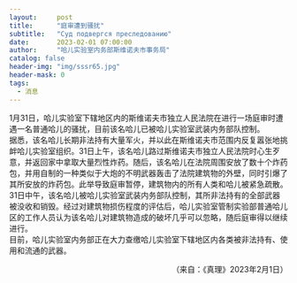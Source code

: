 ```yaml
---
layout:     post
title:      "庭审遭到骚扰"
subtitle:   "Суд подвергся преследованию"
date:       2023-02-01 07:00:00
author:     "哈儿实验室内务部斯维诺夫市事务局"
catalog: false
header-img: "img/sssr65.jpg"
header-mask: 0
tags:
  - 消息
---
```


1月31日，哈儿实验室下辖地区内的斯维诺夫市独立人民法院在进行一场庭审时遭遇一名普通哈儿的骚扰，目前该名哈儿已被哈儿实验室武装内务部队控制。  
据悉，该名哈儿长期非法持有大量军火，并以此在斯维诺夫市范围内反复嚣张地挑衅哈儿实验室组织。31日上午，该名哈儿路过斯维诺夫市独立人民法院时心生歹意，并返回家中拿取大量烈性炸药。随后，该名哈儿在法院周围安放了数十个炸药包，并用自制的一种类似于大炮的不明武器轰击了法院建筑物的外壁，同时引爆了其所安放的炸药包。此举导致庭审暂停，建筑物内的所有人类和哈儿被紧急疏散。  
31日中午，该名哈儿被哈儿实验室武装内务部队控制，其所非法持有的全部武器被没收和销毁。经过对建筑物损伤程度的评估后，哈儿实验室管制实验部普通哈儿区的工作人员认为该名哈儿对建筑物造成的破坏几乎可以忽略，随后庭审得以继续进行。  
目前，哈儿实验室内务部正在大力查缴哈儿实验室下辖地区内各类被非法持有、使用和流通的武器。
<div style="text-align: right">（来自：《真理》2023年2月1日）</div>